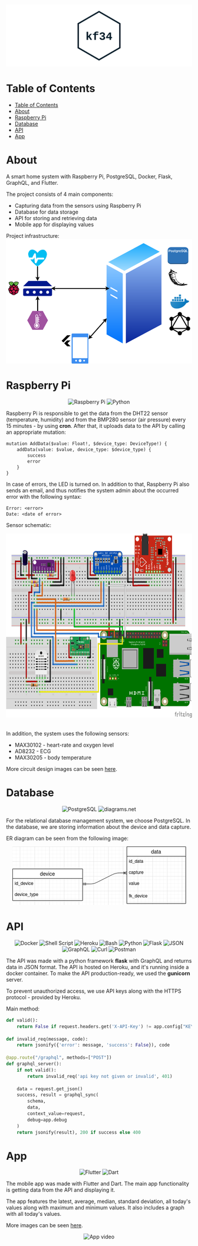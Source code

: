 ![Project logo](/images/logo.png)

# Table of Contents

- [Table of Contents](#table-of-contents)
- [About](#about)
- [Raspberry Pi](#raspberry-pi)
- [Database](#database)
- [API](#api)
- [App](#app)

# About

A smart home system with Raspberry Pi, PostgreSQL, Docker, Flask, GraphQL, and Flutter.

The project consists of 4 main components:

- Capturing data from the sensors using Raspberry Pi
- Database for data storage
- API for storing and retrieving data
- Mobile app for displaying values

Project infrastructure:
![Project infrastructure](/images/project-infrastructure.png)

# Raspberry Pi

<div align="center">
  <img alt="Raspberry Pi" src="https://img.shields.io/badge/Raspberry%20Pi-A22846?style=for-the-badge&logo=Raspberry%20Pi&logoColor=white"/>
  <img alt="Python" src="https://img.shields.io/badge/Python-3776AB?style=for-the-badge&logo=python&logoColor=white"/>
</div>

Raspberry Pi is responsible to get the data from the DHT22 sensor (temperature, humidity) and from the BMP280 sensor (air pressure) every 15 minutes - by using **cron**. After that, it uploads data to the API by calling an appropriate mutation:

```
mutation AddData($value: Float!, $device_type: DeviceType!) {
    addData(value: $value, device_type: $device_type) {
        success
        error
    }
}
```

In case of errors, the LED is turned on. In addition to that, Raspberry Pi also sends an email, and thus notifies the system admin about the occurred error with the following syntax:

```
Error: <error>
Date: <date of error>
```

Sensor schematic:
<div align="center">
  <img src="./images/circuit-designs/design-combined.png" alt="Raspberry Pi wiring" height="500" width="700">
</div>

<br>

In addition, the system uses the following sensors:
- MAX30102 - heart-rate and oxygen level
- AD8232 - ECG
- MAX30205 - body temperature

More circuit design images can be seen [here](/images/circuit-designs/).

# Database

<div align="center">
  <img alt="PostgreSQL" src="https://img.shields.io/badge/PostgreSQL-316192?style=for-the-badge&logo=postgresql&logoColor=white"/>
  <img alt="diagrams.net" src="https://img.shields.io/badge/diagrams.net-F08705?style=for-the-badge&logo=diagrams.net&logoColor=white"/>
</div>

For the relational database management system, we choose PostgreSQL. In the database, we are storing information about the device and data capture.

ER diagram can be seen from the following image:

<div align="center">
  <img alt="ER diagram" src="images/er.png"/>
</div>

# API

<div align="center">
  <img alt="Docker" src="https://img.shields.io/badge/docker-%230db7ed.svg?style=for-the-badge&logo=docker&logoColor=white"/>
  <img alt="Shell Script" src="https://img.shields.io/badge/shell_script-%23121011.svg?style=for-the-badge&logo=gnu-bash&logoColor=white"/>
  <img alt="Heroku" src="https://img.shields.io/badge/heroku-%23430098.svg?style=for-the-badge&logo=heroku&logoColor=white"/>
  <img alt="Bash" src="https://img.shields.io/badge/GNU%20Bash-4EAA25?style=for-the-badge&logo=GNU%20Bash&logoColor=white"/>
  <img alt="Python" src="https://img.shields.io/badge/Python-FFD43B?style=for-the-badge&logo=python&logoColor=darkgreen"/>
  <img alt="Flask" src="https://img.shields.io/badge/flask-%23000.svg?style=for-the-badge&logo=flask&logoColor=white"/>
 <img alt="JSON" src="https://img.shields.io/badge/JSON-000000?style=for-the-badge&logo=JSON&logoColor=white"/>
 <img alt="GraphQL" src="https://img.shields.io/badge/GraphQl-E10098?style=for-the-badge&logo=graphql&logoColor=white"/>
 <img alt="Curl" src="https://img.shields.io/badge/curl-073551?style=for-the-badge&logo=curl&logoColor=white"/>
 <img alt="Postman" src="https://img.shields.io/badge/Postman-FF6C37?style=for-the-badge&logo=postman&logoColor=red"/>
</div>

The API was made with a python framework **flask** with GraphQL and returns data in JSON format. The API is hosted on Heroku, and it's running inside a docker container. To make the API production-ready, we used the **gunicorn** server.

To prevent unauthorized access, we use API keys along with the HTTPS protocol - provided by Heroku.

Main method:

```python
def valid():
    return False if request.headers.get('X-API-Key') != app.config["KEY"] else True

def invalid_req(message, code):
    return jsonify({'error': message, 'success': False}), code

@app.route("/graphql", methods=["POST"])
def graphql_server():
    if not valid():
        return invalid_req('api key not given or invalid', 401)

    data = request.get_json()
    success, result = graphql_sync(
        schema,
        data,
        context_value=request,
        debug=app.debug
    )
    return jsonify(result), 200 if success else 400
```

# App

<div align="center">
  <img alt="Flutter" src="https://img.shields.io/badge/Flutter-02569B?style=for-the-badge&logo=flutter&logoColor=white"/>
  <img alt="Dart" src="https://img.shields.io/badge/Dart-0175C2?style=for-the-badge&logo=dart&logoColor=white"/>
</div>

The mobile app was made with Flutter and Dart. The main app functionality is getting data from the API and displaying it.

The app features the latest, average, median, standard deviation, all today's values along with maximum and minimum values. It also includes a graph with all today's values.

More images can be seen [here](/images/app/).

<div align="center">
  <img alt="App video" src="images/app/app.gif"/>
</div>
